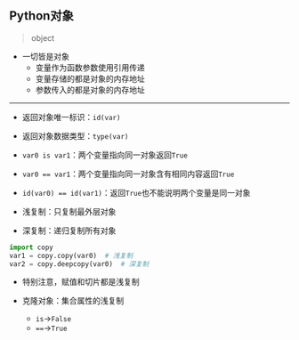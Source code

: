 ## Python对象
> object



- 一切皆是对象
    - 变量作为函数参数使用引用传递
    - 变量存储的都是对象的内存地址
    - 参数传入的都是对象的内存地址


---
- 返回对象唯一标识：`id(var)`
- 返回对象数据类型：`type(var)`

- `var0 is var1`：两个变量指向同一对象返回`True`
- `var0 == var1`：两个变量指向同一对象含有相同内容返回`True`
- `id(var0) == id(var1)`：返回`True`也不能说明两个变量是同一对象



- 浅复制：只复制最外层对象
- 深复制：递归复制所有对象

```py
import copy
var1 = copy.copy(var0)  # 浅复制
var2 = copy.deepcopy(var0)  # 深复制
```

- 特别注意，赋值和切片都是浅复制


- 克隆对象：集合属性的浅复制
    - `is`->`False`
    - `==`->`True`
